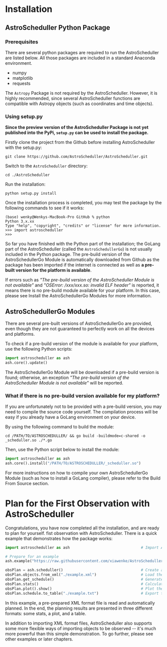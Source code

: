 # Installation

## AstroScheduller Python Package

### Prerequisites

There are several python packages are required to run the AstroScheduller are listed below. All those packages are included in a standard Anaconda environment. 

 - numpy
 - matplotlib
 - requests

The `Astropy` Package is not required by the AstroScheduller. However, it is highly recommended, since several AstroScheduller functions are compatible with Astropy objects (such as coordinates and time objects). 


### Using setup.py

**Since the preview version of the AstroScheduller Package is not yet published into the PyPi, `setup.py` can be used to install the package.** 

Firstly clone the project from the Github before installing AstroScheduller with the setup.py:
``` shell
git clone https://github.com/AstroScheduller/AstroScheduller.git
```

Switch to the `AstroScheduller` directory:
``` shell
cd ./AstroScheduller
```

Run the installation:
``` shell
python setup.py install
```

Once the installation process is completed, you may test the package by the following commands to see if it works:
``` shell
(base) wenky@Wenkys-MacBook-Pro GitHub % python
Python 3.x.xx
Type "help", "copyright", "credits" or "license" for more information.
>>> import astroscheduller
>>>
```

So far you have finished with the Python part of the installation; the GoLang part of the AstroScheduller (called the `AstroSchedullerGo`) is not usually included in the Python package. The pre-build version of the AstroSchedullerGo Module is automatically downloaded from Github as the package has been imported if the internet is connected as well as **a pre-built version for the platform is available**. 

If errors such as *"The pre-build version of the AstroScheduller Module is not available"* and *"OSError: /xxx/xxx.so: invalid ELF header"* is reported, it means there is no pre-build module available for your platform. In this case, please see Install the AstroSchedullerGo Modules for more information.

## AstroSchedullerGo Modules

There are several pre-built versions of AstroSchedullerGo are provided, even though they are not guaranteed to perfectly work on all the devices and platforms. 

To check if a pre-build version of the module is available for your platform, use the following Python scripts: 

``` python
import astroscheduller as ash
ash.core().update()
```

The AstroSchedullerGo Module will be downloaded if a pre-build version is found; otherwise, an exception *"The pre-build version of the AstroScheduller Module is not available"* will be reported.  

### What if there is no pre-build version available for my platform? 

If you are unfortunately not to be provided with a pre-build version, you may need to compile the source code yourself. The compilation process will be easy if you already have a GoLang environment on your device. 

By using the following command to build the module:

```shell
cd /PATH/TO/ASTROSCHEDULLER/ && go build -buildmode=c-shared -o _scheduller.so ./*.go
```

Then, use the Python script below to install the module:

```python
import astroscheduller as ash
ash.core().install("/PATH/TO/ASTROSCHEDULLER/_scheduller.so")
```

For more instructions on how to compile your own AstroSchedullerGo Module (such as how to install a GoLang compiler), please refer to the Build From Source section. 

# Plan for the First Observation with AstroScheduller

Congratulations, you have now completed all the installation, and are ready to plan for yourself. fist observation with AstroScheduller. There is a quick example that demonstrates how the package works:

```python
import astroscheduller as ash                                # Import AstroScheduller

# Prepare for an example
ash.example("https://raw.githubusercontent.com/xiawenke/AstroScheduller/Dev/tests/psr_list_debug.xml")

obsPlan = ash.scheduller()                                   # Create a new scheduller object
obsPlan.objects.from_xml("./example.xml")                    # Load the objects from a XML file
obsPlan.get_schedule()                                       # Generate the schedule
obsPlan.stats()                                              # Calculate the statistics
obsPlan.plot().show()                                        # Plot the schedule
obsPlan.schedule.to_table("./example.txt")                   # Export the schedule to a table
```

In this example, a pre-prepared XML format file is read and automatically planned. In the end, the planning results are presented in three different formats: some stats, a plot, and a table. 

In addition to importing XML format files, AstroScheduller also supports some more flexible ways of importing objects to be observed -- it's much more powerful than this simple demonstration. To go further, please see other examples or later chapters. 